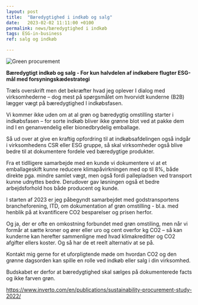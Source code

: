 ```yaml
---
layout: post
title:  "Bæredygtighed i indkøb og salg"
date:   2023-02-02 11:11:00 +0100
permalink: news/bæredygtighed i indkøb
tags: ESG-in-business 
ref: salg og indkøb

---
```



![Green procurement](https://user-images.githubusercontent.com/75361000/216607197-328f8da6-bc23-4143-9ae0-05a30a7ef112.jpg)

**Bæredygtigt indkøb og salg - For kun halvdelen af indkøbere flugter ESG-mål med forsyningskædestrategi**

Træls overskrift men det bekræfter hvad jeg oplever I dialog med virksomhederne – dog mest på spørgsmålet om hvorvidt kunderne (B2B) lægger vægt på bæredygtighed I indkøbsfasen. 

Vi kommer ikke uden om at al grøn og bæredygtig omstilling starter i indkøbsfasen – for sorte indkøb bliver ikke grønne blot ved at pakke dem ind I en genanvendelig eller bionedbrydelig emballage. 

Så ud over at give en kraftig opfordring til at indkøbsafdelingen også indgår i virksomhedens CSR eller ESG gruppe, så skal virksomheder også blive bedre til at dokumentere fordele ved bæredygtige produkter. 

Fra et tidlligere samarbejde med en kunde vi dokumentere vi at et emballageskift kunne reducere klimapåvirkningen med op til 8%, både direkte pga. mindre samlet vægt, men også fordi pallepladsen ved transport kunne udnyttes bedre. Derudover gav løsningen også et bedre arbejdsforhold hos både producent og kunde. 

I starten af 2023 er jeg påbegyndt samarbejdet med godstransportens brancheforening, ITD, om dokumentation af grøn omstilling - bl.a. med henblik på at kvantificere CO2 besparelser og prisen herfor.

Og ja, der er ofte en omkostning forbundet med grøn omstiling, men når vi formår at sætte kroner og ører eller uro og cent overfor kg CO2 – så kan kunderne kan herefter sammenligne med hvad klimakreditter og CO2 afgifter ellers koster. Og så har de et reelt alternativ at se på. 

Kontakt mig gerne for et uforpligtende møde om hvordan CO2 og den grønne dagsorden kan spille en rolle ved indkøb eller salg i din virksomhed. 

Budskabet er derfor at bæredygtighed skal sælges på dokumenterede facts og ikke farven grøn. 

https://www.inverto.com/en/publications/sustainability-procurement-study-2022/
